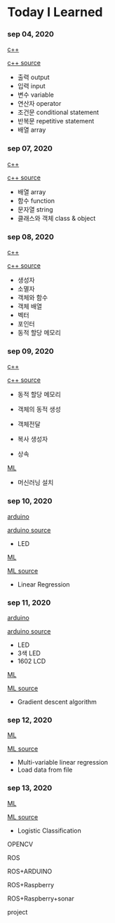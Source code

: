 # Today I Learned



### sep 04, 2020

[c++](https://github.com/bongwon-suh/TIL/blob/master/c%2B%2B/20200904.md)

[c++ source](https://github.com/bongwon-suh/TIL/tree/master/c%2B%2B/20200904)

- 출력 output
- 입력 input
- 변수 variable
- 연산자 operator
- 조건문 conditional statement
- 반복문 repetitive statement
- 배열 array



### sep 07, 2020

[c++](https://github.com/bongwon-suh/TIL/blob/master/c%2B%2B/20200907.md)

[c++ source](https://github.com/bongwon-suh/TIL/tree/master/c%2B%2B/20200907)

- 배열 array
- 함수 function
- 문자열 string
- 클래스와 객체 class & object



### sep 08, 2020

[c++](https://github.com/bongwon-suh/TIL/blob/master/c%2B%2B/20200908.md)

[c++ source](https://github.com/bongwon-suh/TIL/tree/master/c%2B%2B/20200908)

- 생성자
- 소멸자
- 객체와 함수
- 객체 배열
- 벡터
- 포인터
- 동적 할당 메모리



### sep 09, 2020

[c++](https://github.com/bongwon-suh/TIL/blob/master/c%2B%2B/20200909.md)

[c++ source](https://github.com/bongwon-suh/TIL/tree/master/c%2B%2B/20200909)

- 동적 할당 메모리

- 객체의 동적 생성

- 객체전달

- 복사 생성자

- 상속

  

[ML](https://github.com/bongwon-suh/TIL/blob/master/AI/ML/20200909.md)

- 머신러닝 설치



### sep 10, 2020

[arduino](https://github.com/bongwon-suh/TIL/blob/master/arduino/20200910.md)

[arduino source](https://github.com/bongwon-suh/TIL/tree/master/arduino/20200910)

- LED

  

[ML](https://github.com/bongwon-suh/TIL/blob/master/AI/ML/20200910.md)

[ML source](https://github.com/bongwon-suh/TIL/tree/master/AI/ML/20200910)

- Linear Regression



### sep 11, 2020

[arduino](https://github.com/bongwon-suh/TIL/blob/master/arduino/20200911.md)

[arduino source](https://github.com/bongwon-suh/TIL/tree/master/arduino/20200911)

- LED
- 3색 LED
- 1602 LCD



[ML](https://github.com/bongwon-suh/TIL/blob/master/AI/ML/20200911.md)

[ML source](https://github.com/bongwon-suh/TIL/tree/master/AI/ML/20200911)

- Gradient descent algorithm



### sep 12, 2020

[ML](https://github.com/bongwon-suh/TIL/blob/master/AI/ML/20200912.md)

[ML source](https://github.com/bongwon-suh/TIL/tree/master/AI/ML/20200912)

- Multi-variable linear regression
- Load data from file



### sep 13, 2020

[ML](https://github.com/bongwon-suh/TIL/blob/master/AI/ML/20200913.md)

[ML source](https://github.com/bongwon-suh/TIL/tree/master/AI/ML/20200913)

- Logistic Classification



OPENCV

ROS

ROS+ARDUINO

ROS+Raspberry

ROS+Raspberry+sonar

project